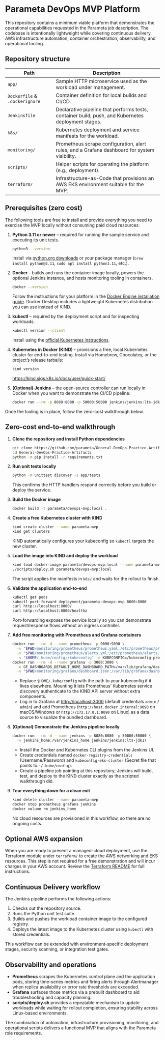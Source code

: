# Parameta DevOps MVP Platform

This repository contains a minimum viable platform that demonstrates the operational capabilities requested in the Parameta job description. The codebase is intentionally lightweight while covering continuous delivery, AWS infrastructure automation, container orchestration, observability, and operational tooling.

## Repository structure

| Path | Description |
| --- | --- |
| `app/` | Sample HTTP microservice used as the workload under management. |
| `Dockerfile` & `.dockerignore` | Container definition for local builds and CI/CD. |
| `Jenkinsfile` | Declarative pipeline that performs tests, container build, push, and Kubernetes deployment stages. |
| `k8s/` | Kubernetes deployment and service manifests for the workload. |
| `monitoring/` | Prometheus scrape configuration, alert rules, and a Grafana dashboard for system visibility. |
| `scripts/` | Helper scripts for operating the platform (e.g., deployment). |
| `terraform/` | Infrastructure-as-Code that provisions an AWS EKS environment suitable for the MVP. |

## Prerequisites (zero cost)

The following tools are free to install and provide everything you need to exercise the MVP locally without consuming paid cloud resources:

1. **Python 3.11 or newer** – required for running the sample service and executing its unit tests.
   ```bash
   python3 --version
   ```
   Install via [python.org downloads](https://www.python.org/downloads/) or your package manager (`brew install python@3.11`, `sudo apt install python3.11`, etc.).

2. **Docker** – builds and runs the container image locally, powers the optional Jenkins instance, and hosts monitoring tooling in containers.
   ```bash
   docker --version
   ```
   Follow the instructions for your platform in the [Docker Engine installation guide](https://docs.docker.com/engine/install/). Docker Desktop includes a lightweight Kubernetes distribution you can use instead of KIND.

3. **kubectl** – required by the deployment script and for inspecting workloads.
   ```bash
   kubectl version --client
   ```
   Install using the [official Kubernetes instructions](https://kubernetes.io/docs/tasks/tools/).

4. **Kubernetes in Docker (KIND)** – provisions a free, local Kubernetes cluster for end-to-end testing. Install via Homebrew, Chocolatey, or the project’s release tarballs:
   ```bash
   kind version
   ```
   <https://kind.sigs.k8s.io/docs/user/quick-start/>

5. **(Optional) Jenkins** – the open-source controller can run locally in Docker when you want to demonstrate the CI/CD pipeline:
   ```bash
   docker run --rm -p 8080:8080 -p 50000:50000 jenkins/jenkins:lts-jdk17
   ```

Once the tooling is in place, follow the zero-cost walkthrough below.

## Zero-cost end-to-end walkthrough

1. **Clone the repository and install Python dependencies**
   ```bash
   git clone https://github.com/parameta/General-DevOps-Practice-Artifacts.git
   cd General-DevOps-Practice-Artifacts
   python -m pip install -r requirements.txt
   ```

2. **Run unit tests locally**
   ```bash
   python -m unittest discover -s app/tests
   ```
   This confirms the HTTP handlers respond correctly before you build or deploy the service.

3. **Build the Docker image**
   ```bash
   docker build -t parameta/devops-mvp:local .
   ```

4. **Create a free Kubernetes cluster with KIND**
   ```bash
   kind create cluster --name parameta-mvp
   kind get clusters
   ```
   KIND automatically configures your kubeconfig so `kubectl` targets the new cluster.

5. **Load the image into KIND and deploy the workload**
   ```bash
   kind load docker-image parameta/devops-mvp:local --name parameta-mvp
   ./scripts/deploy.sh parameta/devops-mvp:local
   ```
   The script applies the manifests in `k8s/` and waits for the rollout to finish.

6. **Validate the application end-to-end**
   ```bash
   kubectl get pods
   kubectl port-forward deployment/parameta-devops-mvp 8000:8000
   curl http://localhost:8000/
   curl http://localhost:8000/healthz
   ```
   Port-forwarding exposes the service locally so you can demonstrate request/response flows without an ingress controller.

7. **Add free monitoring with Prometheus and Grafana containers**
   ```bash
   docker run --rm -d --name prometheus -p 9090:9090 \
     -v "$PWD/monitoring/prometheus/prometheus.yaml:/etc/prometheus/prometheus.yml" \
     -v "$PWD/monitoring/prometheus/alerts.yml:/etc/prometheus/alerts.yml" \
     -v "$HOME/.kube/config:/kubeconfig" -e KUBECONFIG=/kubeconfig prom/prometheus
   docker run --rm -d --name grafana -p 3000:3000 \
     -e GF_DASHBOARDS_DEFAULT_HOME_DASHBOARD_PATH=/var/lib/grafana/dashboards/mvp.json \
     -v "$PWD/monitoring/grafana/dashboard.json:/var/lib/grafana/dashboards/mvp.json" grafana/grafana-oss
   ```
   * Replace `$HOME/.kube/config` with the path to your kubeconfig if it lives elsewhere. Mounting it lets Prometheus' Kubernetes service discovery authenticate to the KIND API server without extra components.
   * Log in to Grafana at <http://localhost:3000> (default credentials `admin` / `admin`) and add Prometheus (`http://host.docker.internal:9090` on macOS/Windows or `http://172.17.0.1:9090` on Linux) as a data source to visualize the bundled dashboard.

8. **(Optional) Demonstrate the Jenkins pipeline locally**
   ```bash
   docker run --rm -d --name jenkins -p 8080:8080 -p 50000:50000 \
     -v jenkins_home:/var/jenkins_home jenkins/jenkins:lts-jdk17
   ```
   * Install the Docker and Kubernetes CLI plugins from the Jenkins UI.
   * Create credentials named `docker-registry-credentials` (Username/Password) and `kubeconfig-eks-cluster` (Secret file that points to `~/.kube/config`).
   * Create a pipeline job pointing at this repository; Jenkins will build, test, and deploy to the KIND cluster exactly as the scripted walkthrough did.

9. **Tear everything down for a clean exit**
   ```bash
   kind delete cluster --name parameta-mvp
   docker stop prometheus grafana jenkins
   docker volume rm jenkins_home
   ```
   No cloud resources are provisioned in this workflow, so there are no ongoing costs.

## Optional AWS expansion

When you are ready to present a managed-cloud deployment, use the Terraform module under `terraform/` to create the AWS networking and EKS resources. This step is not required for a free demonstration and will incur charges in your AWS account. Review the [Terraform README](terraform/README.md) for full instructions.

## Continuous Delivery workflow

The Jenkins pipeline performs the following actions:

1. Checks out the repository source.
2. Runs the Python unit test suite.
3. Builds and pushes the workload container image to the configured registry.
4. Deploys the latest image to the Kubernetes cluster using `kubectl` with stored credentials.

This workflow can be extended with environment-specific deployment stages, security scanning, or integration test gates.

## Observability and operations

- **Prometheus** scrapes the Kubernetes control plane and the application pods, storing time-series metrics and firing alerts through Alertmanager when replica availability or error rate thresholds are exceeded.
- **Grafana** surfaces those metrics via a prebuilt dashboard to aid troubleshooting and capacity planning.
- **scripts/deploy.sh** provides a repeatable mechanism to update workloads while waiting for rollout completion, ensuring stability across Linux-based environments.

The combination of automation, infrastructure provisioning, monitoring, and operational scripts delivers a functional MVP that aligns with the Parameta role requirements.
